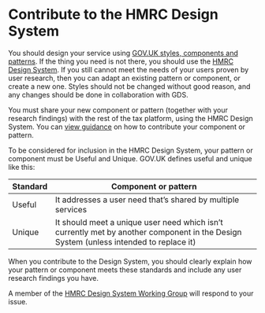 # Contribute to the HMRC Design System

You should design your service using [GOV.UK styles, components and patterns](https://www.gov.uk/service-manual/design). If the thing you need is not there, you should use the [HMRC Design System](http://hmrc.github.io/assets-frontend/). If you still cannot meet the needs of your users proven by user research, then you can adapt an existing pattern or component, or create a new one. Styles should not be changed without good reason, and any changes should be done in collaboration with GDS.

You must share your new component or pattern (together with your research findings) with the rest of the tax platform, using the HMRC Design System. You can [view guidance](contribute/how-to-contribute/index.html) on how to contribute your component or pattern.

To be considered for inclusion in the HMRC Design System, your pattern or component must be Useful and Unique. GOV.UK defines useful and unique like this:

<table>
  <thead>
    <tr>
      <th scope="col">Standard</th>
      <th scope="col">Component or pattern</th>
    </tr>
  </thead>
  <tbody>
    <tr>
      <td>Useful</td>
      <td>It addresses a user need that’s shared by multiple services</td>
    </tr>
    <tr>
      <td>Unique</td>
      <td>It should meet a unique user need which isn’t currently met by another component in the Design System (unless intended to replace it)</td>
    </tr>
    </tbody>
</table>
<p>
When you contribute to the Design System, you should clearly explain how your pattern or component meets these standards and include any user research findings you have.

A member of the [HMRC Design System Working Group](https://github.com/orgs/hmrc/teams/design-system-working-group) will respond to your issue.
